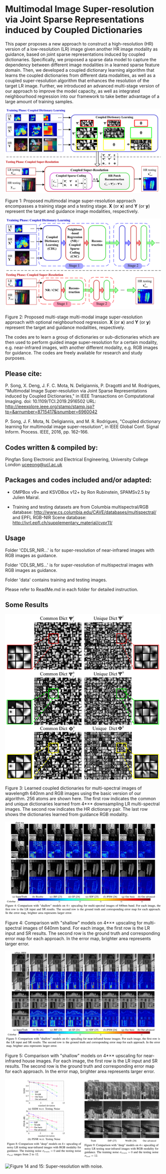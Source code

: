 Multimodal Image Super-resolution via Joint Sparse Representations induced by Coupled Dictionaries
========================================================================

This paper proposes a new approach to construct a high-resolution (HR) version of a low-resolution (LR) image given another HR image modality as guidance, based on joint sparse representations induced by coupled dictionaries. Specifically, we proposed a sparse data model to capture the dependency between different image modalities in a learned sparse feature domain. Then, we developed a coupled dictionary learning algorithm that learns the coupled dictionaries from different data modalities, as well as a coupled super-resolution algorithm that enhances the resolution of the target LR image. Further, we introduced an advanced multi-stage version of our approach to improve the model capacity, as well as integrated neighbourhood regression into our framework to take better advantage of a large amount of training samples.



![Figure 1: Proposed multimodal image super-resolution approach.](./Pictures/Figure1_CDLSR_diagram.png)

Figure 1: Proposed multimodal image super-resolution approach encompasses a training stage and a testing stage. **X** (or **x**) and **Y** (or **y**) represent the target and guidance image modalities, respectively.



![Figure 2: Proposed multi-stage multi-modal image super-resolution approach.](./Pictures/Figure2_MultistageCDLSR_diagram.png)

Figure 2: Proposed multi-stage multi-modal image super-resolution approach with optional neighbourhood regression. **X** (or **x**) and **Y** (or **y**) represent the target and guidance modalities, respectively.



The codes are to learn a group of dictionaries or sub-dictionaries which are then used to perform guided image super-resolution for a certain modality, e.g. near-infrared images, with another different modality, e.g. RGB images for guidance. The codes are freely available for research and study purposes.

Please cite:
------------
P. Song, X. Deng, J. F. C. Mota, N. Deligiannis, P. Dragotti and M. Rodrigues, "Multimodal Image Super-resolution via Joint Sparse Representations induced by Coupled Dictionaries," in IEEE Transactions on Computational Imaging. 
doi: 10.1109/TCI.2019.2916502
URL: http://ieeexplore.ieee.org/stamp/stamp.jsp?tp=&arnumber=8715417&isnumber=6960042

P. Song, J. F. Mota, N. Deligiannis, and M. R. Rodrigues, "Coupled dictionary learning for multimodal image super-resolution", in IEEE Global Conf. Signal Inform. Process. IEEE, 2016, pp. 162–166.


Codes written & compiled by:
----------------------------
Pingfan Song
Electronic and Electrical Engineering,
University College London
uceeong@ucl.ac.uk

Packages and codes included and/or adapted:
-------------------------------------------
* OMPBox v9+ and KSVDBox v12+ by Ron Rubinstein, SPAMSv2.5 by Julien Mairal.

* Training and testing datasets are from Columbia multispectral/RGB database:
http://www.cs.columbia.edu/CAVE/databases/multispectral/
and EPFL RGB-NIR Scene database:
http://ivrl.epfl.ch/supplementary_material/cvpr11/

Usage
-----
Folder 'CDLSR_NIR...' is for super-resolution of near-infrared images with RGB images as guidance.



Folder 'CDLSR_MS...' is for super-resolution of multispectral images with RGB images as guidance.



Folder 'data' contains training and testing images.



Please refer to ReadMe.md in each folder for detailed instruction.




Some Results
-------
![Figure 3: Learned coupled dictionaries.](./Pictures/Figure3_LearnedDicts.png)

Figure 3: Learned coupled dictionaries for multi-spectral images of wavelength 640nm and RGB images using the basic version of our algorithm. 256 atoms are shown here. The first row indicates the common and unique dictionaries learned from 4*×* downsampling LR multi-spectral images. The second row indicates the HR dictionary pair. The last row shows the dictionaries learned from guidance RGB modality.  



![Figure 4: Comparison with "shallow" models on 4*×* upscaling for multi-spectral images.](./Pictures/Figure4_MS4X.png)

Figure 4: Comparison with "shallow" models on 4*×* upscaling for multi-spectral images of 640nm band. For each image, the first row is the LR input and SR results. The second row is the ground truth and corresponding error map for each approach. In the error map, brighter area represents larger error.  



![Figure 5: Comparison with "shallow" models on 4*×* upscaling for near-infrared house images.](./Pictures/Figure5_NIR4X.png)

Figure 5: Comparison with "shallow" models on 4*×* upscaling for near-infrared house images. For each image, the first row is the LR input and SR results. The second row is the ground truth and corresponding error map for each approach. In the error map, brighter area represents larger error.  



![Figure 8 and 9: Super-resolution with noise.](./Pictures/Figure89_NIR4X_NoisyTest.png)



![Figure 14 and 15: Super-resolution with noise.](./Pictures/Figure14_15_NIR4X_NoisyTestTrain.png)



